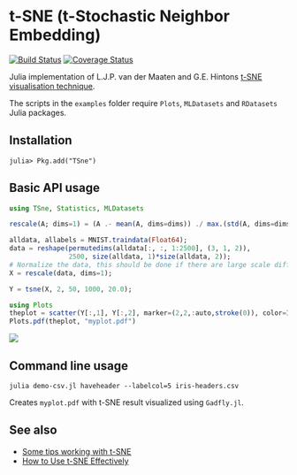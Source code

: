 t-SNE (t-Stochastic Neighbor Embedding)
=======================================

[![Build Status](https://github.com/lejon/TSne.jl/workflows/CI/badge.svg)](https://github.com/lejon/TSne.jl/actions?query=workflow%3ACI+branch%3Amaster)
[![Coverage Status](https://coveralls.io/repos/github/lejon/TSne.jl/badge.svg)](https://coveralls.io/github/lejon/TSne.jl)

Julia implementation of L.J.P. van der Maaten and G.E. Hintons [t-SNE visualisation technique](https://lvdmaaten.github.io/tsne/).

The scripts in the `examples` folder require `Plots`, `MLDatasets` and `RDatasets` Julia packages.

## Installation

  `julia> Pkg.add("TSne")`

## Basic API usage

```jl
using TSne, Statistics, MLDatasets

rescale(A; dims=1) = (A .- mean(A, dims=dims)) ./ max.(std(A, dims=dims), eps())

alldata, allabels = MNIST.traindata(Float64);
data = reshape(permutedims(alldata[:, :, 1:2500], (3, 1, 2)),
               2500, size(alldata, 1)*size(alldata, 2));
# Normalize the data, this should be done if there are large scale differences in the dataset
X = rescale(data, dims=1);

Y = tsne(X, 2, 50, 1000, 20.0);

using Plots
theplot = scatter(Y[:,1], Y[:,2], marker=(2,2,:auto,stroke(0)), color=Int.(allabels[1:size(Y,1)]))
Plots.pdf(theplot, "myplot.pdf")
```

![](example.png)

## Command line usage

```julia demo-csv.jl haveheader --labelcol=5 iris-headers.csv```

Creates `myplot.pdf` with t-SNE result visualized using `Gadfly.jl`.

## See also
 * [Some tips working with t-SNE](http://lejon.github.io)
 * [How to Use t-SNE Effectively](http://distill.pub/2016/misread-tsne/)
